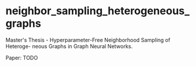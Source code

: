 # neighbor_sampling_heterogeneous_graphs

Master's Thesis - Hyperparameter-Free Neighborhood Sampling of Heteroge- neous Graphs in Graph Neural Networks.

Paper: TODO